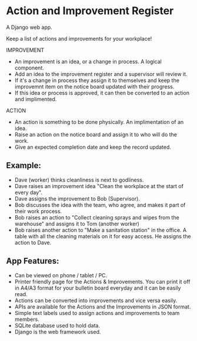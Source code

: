 # Action and Improvement Register
A Django web app.

Keep a list of actions and improvements for your workplace!

IMPROVEMENT
- An improvement is an idea, or a change in process. A logical component. 
- Add an idea to the improvement register and a supervisor will review it. 
- If it's a change in process they assign it to themselves and keep the improvemnt item on the notice board updated with their progress.
- If this idea or process is approved, it can then be converted to an action and implimented.

ACTION
- An action is something to be done physically. An implimentation of an idea.
- Raise an action on the notice board and assign it to who will do the work.
- Give an expected completion date and keep the record updated.


Example:
--------
- Dave (worker) thinks cleanliness is next to godliness.
- Dave raises an improvement idea "Clean the workplace at the start of every day".
- Dave assigns the improvement to Bob (Supervisor).
- Bob discusses the idea with the team, who agree, and makes it part of their work process.
- Bob raises an action to "Collect cleaning sprays and wipes from the warehouse" and assigns it to Tom (another worker)
- Bob raises another action to "Make a sanitation station" in the office. A table with all the cleaning materials on it for easy access. He assigns the action to Dave.


App Features:
-------------
- Can be viewed on phone / tablet / PC.
- Printer friendly page for the Actions & Improvements. You can print it off in A4/A3 format for your bulletin board everyday and it can be easily read.
- Actions can be converted into improvements and vice versa easily.
- APIs are available for the Actions and the Improvements in JSON format.
- Simple text labels used to assign actions and improvements to team members.
- SQLite database used to hold data.
- Django is the web framework used.


